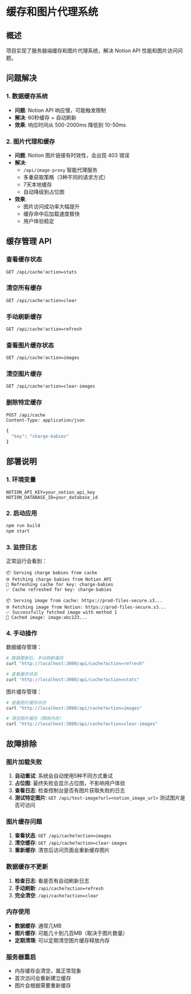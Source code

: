 # 缓存和图片代理系统

## 概述

项目实现了服务器端缓存和图片代理系统，解决 Notion API 性能和图片访问问题。

## 问题解决

### 1. 数据缓存系统
- **问题**: Notion API 响应慢，可能触发限制
- **解决**: 60秒缓存 + 自动刷新
- **效果**: 响应时间从 500-2000ms 降低到 10-50ms

### 2. 图片代理和缓存
- **问题**: Notion 图片链接有时效性，会出现 403 错误
- **解决**: 
  - `/api/image-proxy` 智能代理服务
  - 多重获取策略（3种不同的请求方式）
  - 7天本地缓存
  - 自动降级到占位图
- **效果**: 
  - 图片访问成功率大幅提升
  - 缓存命中后加载速度极快
  - 用户体验稳定

## 缓存管理 API

### 查看缓存状态
```bash
GET /api/cache?action=stats
```

### 清空所有缓存
```bash
GET /api/cache?action=clear
```

### 手动刷新缓存
```bash
GET /api/cache?action=refresh
```

### 查看图片缓存状态
```bash
GET /api/cache?action=images
```

### 清空图片缓存
```bash
GET /api/cache?action=clear-images
```

### 删除特定缓存
```bash
POST /api/cache
Content-Type: application/json

{
  "key": "charge-babies"
}
```

## 部署说明

### 1. 环境变量
```env
NOTION_API_KEY=your_notion_api_key
NOTION_DATABASE_ID=your_database_id
```

### 2. 启动应用
```bash
npm run build
npm start
```

### 3. 监控日志
正常运行会看到：
```
📦 Serving charge babies from cache
🌐 Fetching charge babies from Notion API  
🔄 Refreshing cache for key: charge-babies
✅ Cache refreshed for key: charge-babies

📦 Serving image from cache: https://prod-files-secure.s3...
🌐 Fetching image from Notion: https://prod-files-secure.s3...
✅ Successfully fetched image with method 1
📸 Cached image: image:abc123...
```

### 4. 手动操作
数据缓存管理：
```bash
# 数据更新后，手动刷新缓存
curl "http://localhost:3000/api/cache?action=refresh"

# 查看缓存状态
curl "http://localhost:3000/api/cache?action=stats"
```

图片缓存管理：
```bash
# 查看图片缓存状态
curl "http://localhost:3000/api/cache?action=images"

# 清空图片缓存（释放内存）
curl "http://localhost:3000/api/cache?action=clear-images"
```

## 故障排除

### 图片加载失败
1. **自动重试**: 系统会自动使用5种不同方式重试
2. **占位图**: 最终失败会显示占位图，不影响用户体验
3. **查看日志**: 检查控制台是否有图片获取失败的日志
4. **测试特定图片**: `GET /api/test-image?url=<notion_image_url>` 测试图片是否可访问

### 图片缓存问题
1. **查看状态**: `GET /api/cache?action=images`
2. **清空缓存**: `GET /api/cache?action=clear-images`
3. **重新缓存**: 清空后访问页面会重新缓存图片

### 数据缓存不更新
1. **检查日志**: 看是否有自动刷新日志
2. **手动刷新**: `/api/cache?action=refresh`
3. **完全清空**: `/api/cache?action=clear`

### 内存使用
- **数据缓存**: 通常几MB
- **图片缓存**: 可能几十到几百MB（取决于图片数量）
- **定期清理**: 可以定期清空图片缓存释放内存

### 服务器重启
- 内存缓存会清空，属正常现象
- 首次访问会重新建立缓存
- 图片会根据需要重新缓存